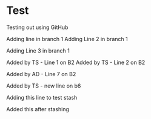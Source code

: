 # Test
Testing out using GitHub

Adding line in branch 1
Adding Line 2 in branch 1

Adding Line 3 in branch 1

Added by TS - Line 1 on B2
Added by TS - Line 2 on B2

Added by AD - Line 7 on B2


Added by TS - new line on b6

Adding this line to test stash

Added this after stashing